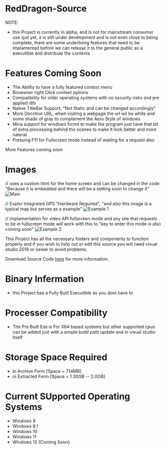 # RedDragon-Source

NOTE:
+ this Project is currently in alpha, and is not for mainstream consumer use quit yet, it is still under development and is not even close to being complete, there are some underlining features that need to be implamented before we can release it to the general public as a executible and distribute the contents


# Features Coming Soon
 + The Ability to have a fully featured context menu
 + Browwser right Click context options
 + Compatibility for older operating systems with no security risks and pre applied dlls
 + Native TitleBar Support, "Not Static and can be changed accordingly"
 + More Decritive URL, when visiting a webpage the url wil be white and some shade of gray to complament the Aero Style of windows
 + Mica support for windows forms to make the program just have that bit of extra processing behind the scenes to make it look better and more nateral
 + Pressing F11 for Fullscreen mode instead of waiting for a request also

More Features coming soon

# Images

// uses a custom html for the home screen and can be changed in the code "Because it is embedded and there will be a setting soon to change it"
![Main](https://github.com/UnknownUserVr/RedDragon-Source/assets/115958199/7c1e2903-0448-423a-9243-0706007e715a)

// Explor Intagrated GPS "Hardware Required", "and also this image is a typical map but serves as a example"
![Example 1](https://github.com/UnknownUserVr/RedDragon-Source/assets/115958199/3e82a449-61fc-413b-aab5-bdf6a7aa10e6)

// implamentation for video API fullscreen mode and any site that requests to be in fullscreen mode will work with this to "key to enter this mode is also coming soon"
![Example 2](https://github.com/UnknownUserVr/RedDragon-Source/assets/115958199/68ae8d71-9c71-4fa6-88b3-25b06ab851ed)

This Project has all the necessary folders and components to function properly
and if you wish to help out or edit this source you will need visual studio 2019 or newer to avoid problems.

Download Source Code [here](https://www.mediafire.com/file/5fchj3bwzmjkq78/RedDragon-master.zip/file) for more information.

# Binary Infermation
 + this Project has a Fully Built Executible so you dont have to

# Processer Compatibility 
 + The Pre Built Exe is For X64 based systems but other supported cpus can be added just with a simple build path update and in visual studio itself

# Storage Space Required
+ In Archive Form [Space = 714MB]
+ in Extracted Form [Space = 1.30GB -- 2.0GB]

# Current SUpported Operating Systems
+ Windows 8
+ Windows 8.1
+ Windows 10
+ Windows 11
+ Windows 12 {Coming Soon}
